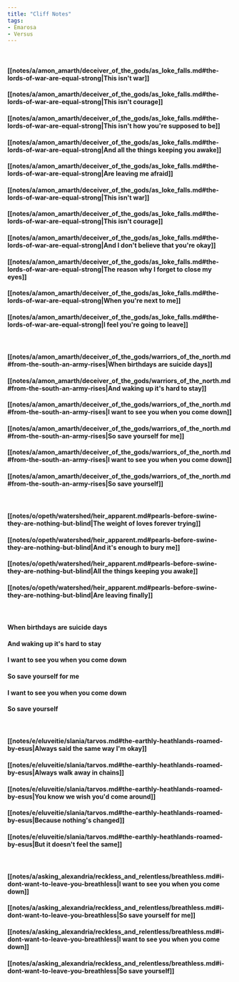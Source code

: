 ```yaml
---
title: "Cliff Notes"
tags:
- Emarosa
- Versus
---
```

&nbsp;
#### [[notes/a/amon_amarth/deceiver_of_the_gods/as_loke_falls.md#the-lords-of-war-are-equal-strong|This isn't war]]
#### [[notes/a/amon_amarth/deceiver_of_the_gods/as_loke_falls.md#the-lords-of-war-are-equal-strong|This isn't courage]]
#### [[notes/a/amon_amarth/deceiver_of_the_gods/as_loke_falls.md#the-lords-of-war-are-equal-strong|This isn't how you're supposed to be]]
#### [[notes/a/amon_amarth/deceiver_of_the_gods/as_loke_falls.md#the-lords-of-war-are-equal-strong|And all the things keeping you awake]]
#### [[notes/a/amon_amarth/deceiver_of_the_gods/as_loke_falls.md#the-lords-of-war-are-equal-strong|Are leaving me afraid]]
#### [[notes/a/amon_amarth/deceiver_of_the_gods/as_loke_falls.md#the-lords-of-war-are-equal-strong|This isn't war]]
#### [[notes/a/amon_amarth/deceiver_of_the_gods/as_loke_falls.md#the-lords-of-war-are-equal-strong|This isn't courage]]
#### [[notes/a/amon_amarth/deceiver_of_the_gods/as_loke_falls.md#the-lords-of-war-are-equal-strong|And I don't believe that you're okay]]
#### [[notes/a/amon_amarth/deceiver_of_the_gods/as_loke_falls.md#the-lords-of-war-are-equal-strong|The reason why I forget to close my eyes]]
#### [[notes/a/amon_amarth/deceiver_of_the_gods/as_loke_falls.md#the-lords-of-war-are-equal-strong|When you're next to me]]
#### [[notes/a/amon_amarth/deceiver_of_the_gods/as_loke_falls.md#the-lords-of-war-are-equal-strong|I feel you're going to leave]]
&nbsp;
#### [[notes/a/amon_amarth/deceiver_of_the_gods/warriors_of_the_north.md#from-the-south-an-army-rises|When birthdays are suicide days]]
#### [[notes/a/amon_amarth/deceiver_of_the_gods/warriors_of_the_north.md#from-the-south-an-army-rises|And waking up it's hard to stay]]
#### [[notes/a/amon_amarth/deceiver_of_the_gods/warriors_of_the_north.md#from-the-south-an-army-rises|I want to see you when you come down]]
#### [[notes/a/amon_amarth/deceiver_of_the_gods/warriors_of_the_north.md#from-the-south-an-army-rises|So save yourself for me]]
#### [[notes/a/amon_amarth/deceiver_of_the_gods/warriors_of_the_north.md#from-the-south-an-army-rises|I want to see you when you come down]]
#### [[notes/a/amon_amarth/deceiver_of_the_gods/warriors_of_the_north.md#from-the-south-an-army-rises|So save yourself]]
&nbsp;
#### [[notes/o/opeth/watershed/heir_apparent.md#pearls-before-swine-they-are-nothing-but-blind|The weight of loves forever trying]]
#### [[notes/o/opeth/watershed/heir_apparent.md#pearls-before-swine-they-are-nothing-but-blind|And it's enough to bury me]]
#### [[notes/o/opeth/watershed/heir_apparent.md#pearls-before-swine-they-are-nothing-but-blind|All the things keeping you awake]]
#### [[notes/o/opeth/watershed/heir_apparent.md#pearls-before-swine-they-are-nothing-but-blind|Are leaving finally]]
&nbsp;
#### When birthdays are suicide days
#### And waking up it's hard to stay
#### I want to see you when you come down
#### So save yourself for me
#### I want to see you when you come down
#### So save yourself
&nbsp;
#### [[notes/e/eluveitie/slania/tarvos.md#the-earthly-heathlands-roamed-by-esus|Always said the same way I'm okay]]
#### [[notes/e/eluveitie/slania/tarvos.md#the-earthly-heathlands-roamed-by-esus|Always walk away in chains]]
#### [[notes/e/eluveitie/slania/tarvos.md#the-earthly-heathlands-roamed-by-esus|You know we wish you'd come around]]
#### [[notes/e/eluveitie/slania/tarvos.md#the-earthly-heathlands-roamed-by-esus|Because nothing's changed]]
#### [[notes/e/eluveitie/slania/tarvos.md#the-earthly-heathlands-roamed-by-esus|But it doesn't feel the same]]
&nbsp;
#### [[notes/a/asking_alexandria/reckless_and_relentless/breathless.md#i-dont-want-to-leave-you-breathless|I want to see you when you come down]]
#### [[notes/a/asking_alexandria/reckless_and_relentless/breathless.md#i-dont-want-to-leave-you-breathless|So save yourself for me]]
#### [[notes/a/asking_alexandria/reckless_and_relentless/breathless.md#i-dont-want-to-leave-you-breathless|I want to see you when you come down]]
#### [[notes/a/asking_alexandria/reckless_and_relentless/breathless.md#i-dont-want-to-leave-you-breathless|So save yourself]]
